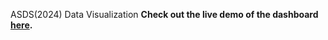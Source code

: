 ASDS(2024) Data Visualization
**Check out the live demo of the dashboard [here](https://visualization-1l35.onrender.com/).**
